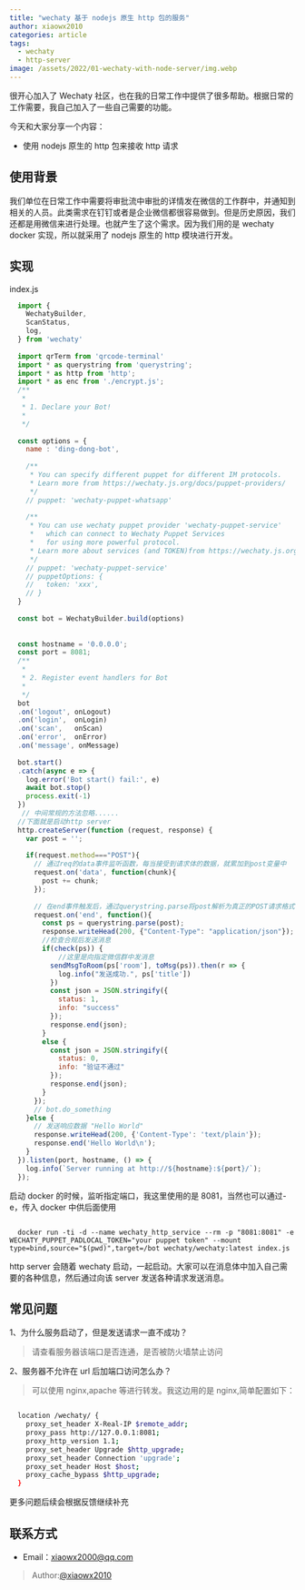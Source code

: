 ```yaml
---
title: "wechaty 基于 nodejs 原生 http 包的服务"
author: xiaowx2010
categories: article
tags:
  - wechaty
  - http-server
image: /assets/2022/01-wechaty-with-node-server/img.webp
---
```


很开心加入了 Wechaty 社区，也在我的日常工作中提供了很多帮助。根据日常的工作需要，我自己加入了一些自己需要的功能。

今天和大家分享一个内容：

- 使用 nodejs 原生的 http 包来接收 http 请求

## 使用背景

我们单位在日常工作中需要将审批流中审批的详情发在微信的工作群中，并通知到相关的人员。此类需求在钉钉或者是企业微信都很容易做到。但是历史原因，我们还都是用微信来进行处理。也就产生了这个需求。因为我们用的是 wechaty docker 实现，所以就采用了 nodejs 原生的 http 模块进行开发。

## 实现

index.js

```javascript
  import {
    WechatyBuilder,
    ScanStatus,
    log,
  } from 'wechaty'
  
  import qrTerm from 'qrcode-terminal'
  import * as querystring from 'querystring';
  import * as http from 'http';
  import * as enc from './encrypt.js';
  /**
   *
   * 1. Declare your Bot!
   *
   */
  
  const options = {
    name : 'ding-dong-bot',
  
    /**
     * You can specify different puppet for different IM protocols.
     * Learn more from https://wechaty.js.org/docs/puppet-providers/
     */
    // puppet: 'wechaty-puppet-whatsapp'
  
    /**
     * You can use wechaty puppet provider 'wechaty-puppet-service'
     *   which can connect to Wechaty Puppet Services
     *   for using more powerful protocol.
     * Learn more about services (and TOKEN)from https://wechaty.js.org/docs/puppet-services/
     */
    // puppet: 'wechaty-puppet-service'
    // puppetOptions: {
    //   token: 'xxx',
    // }
  }
  
  const bot = WechatyBuilder.build(options)
  
  
  const hostname = '0.0.0.0';
  const port = 8081;
  /**
   *
   * 2. Register event handlers for Bot
   *
   */
  bot
  .on('logout', onLogout)
  .on('login',  onLogin)
  .on('scan',   onScan)
  .on('error',  onError)
  .on('message', onMessage)
  
  bot.start()
  .catch(async e => {
    log.error('Bot start() fail:', e)
    await bot.stop()
    process.exit(-1)
  })
   // 中间常规的方法忽略......
  //下面就是启动http server
  http.createServer(function (request, response) {
    var post = '';
  
    if(request.method==="POST"){
      // 通过req的data事件监听函数，每当接受到请求体的数据，就累加到post变量中
      request.on('data', function(chunk){
        post += chunk;
      });
  
      // 在end事件触发后，通过querystring.parse将post解析为真正的POST请求格式，然后向客户端返回。
      request.on('end', function(){
        const ps = querystring.parse(post);
        response.writeHead(200, {"Content-Type": "application/json"});
        //检查合规后发送消息
        if(check(ps)) {
            //这里是向指定微信群中发消息
          sendMsgToRoom(ps['room'], toMsg(ps)).then(r => {
            log.info("发送成功.", ps['title'])
          })
          const json = JSON.stringify({
            status: 1,
            info: "success"
          });
          response.end(json);
        }
        else {
          const json = JSON.stringify({
            status: 0,
            info: "验证不通过"
          });
          response.end(json);
        }
      });
      // bot.do_something
    }else {
      // 发送响应数据 "Hello World"
      response.writeHead(200, {'Content-Type': 'text/plain'});
      response.end('Hello World\n');
    }
  }).listen(port, hostname, () => {
    log.info(`Server running at http://${hostname}:${port}/`);
  });
```

启动 docker 的时候，监听指定端口，我这里使用的是 8081，当然也可以通过-e，传入 docker 中供后面使用

```shell

  docker run -ti -d --name wechaty_http_service --rm -p "8081:8081" -e WECHATY_PUPPET_PADLOCAL_TOKEN="your puppet token" --mount type=bind,source="$(pwd)",target=/bot wechaty/wechaty:latest index.js

```

http server 会随着 wechaty 启动，一起启动。大家可以在消息体中加入自己需要的各种信息，然后通过向该 server 发送各种请求发送消息。

## 常见问题

1、为什么服务启动了，但是发送请求一直不成功？
>请查看服务器该端口是否连通，是否被防火墙禁止访问

2、服务器不允许在 url 后加端口访问怎么办？
>可以使用 nginx,apache 等进行转发。我这边用的是 nginx,简单配置如下：

```bash

  location /wechaty/ {
    proxy_set_header X-Real-IP $remote_addr;
    proxy_pass http://127.0.0.1:8081;
    proxy_http_version 1.1;
    proxy_set_header Upgrade $http_upgrade;
    proxy_set_header Connection 'upgrade';
    proxy_set_header Host $host;
    proxy_cache_bypass $http_upgrade;
  }

```

更多问题后续会根据反馈继续补充

## 联系方式

- Email：xiaowx2000@qq.com

> Author:[@xiaowx2010](https://github.com/xiaowx2010)
